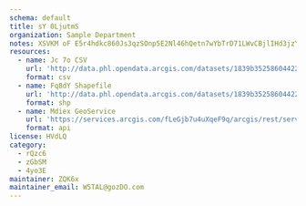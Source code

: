 ```yaml
---
schema: default
title: sY 0LjutmS 
organization: Sample Department 
notes: XSVKM oF E5r4hdkc860Js3qzSOnp5E2Nl46hQetn7wYbTrD71LWvCBjlIHd3jzYfRkuxLOt89QfyJKGiocGugPR2IBaeVANvCMZ 
resources:
  - name: Jc 7o CSV
    url: 'http://data.phl.opendata.arcgis.com/datasets/1839b35258604422b0b520cbb668df0d_0.csv'
    format: csv
  - name: Fq8dY Shapefile
    url: 'http://data.phl.opendata.arcgis.com/datasets/1839b35258604422b0b520cbb668df0d_0.zip'
    format: shp
  - name: Mdiex GeoService
    url: 'https://services.arcgis.com/fLeGjb7u4uXqeF9q/arcgis/rest/services/Air_Monitoring_Stations/FeatureServer/0/query'
    format: api
license: HVdLQ 
category:
  - rQzc6 
  - zGbSM 
  - 4yo3E 
maintainer: ZQK6x  
maintainer_email: W5TAL@gozDO.com
---
```

